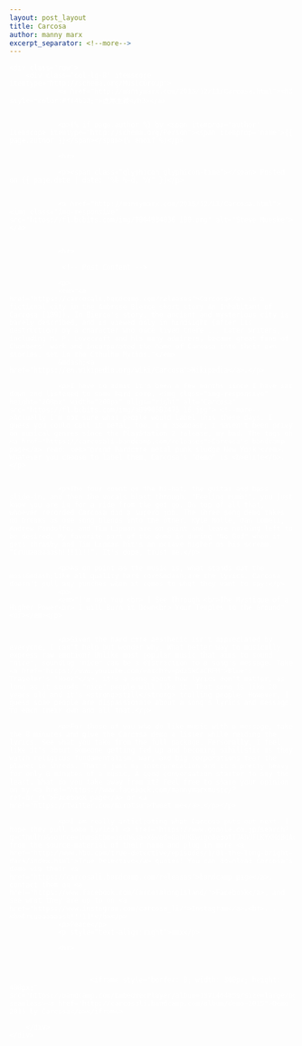 ```yaml
---
layout: post_layout
title: Carcosa
author: manny marx
excerpt_separator: <!--more-->
---
```


<div class="container" style="color:#fff">

<meta property="og:image"
    content="https://f1.bcbits.com/img/a0078879631_16.jpg" />

<meta name="description" content="Carcosa music review">

    <div class="row">
        <div class="col-lg-8" itemscope itemtype="http://schema.org/MusicGroup">
                <a href="http://mannymarx.com/2015/12/11/Carcosa.html"><h3 style="color:#ff4b33;">虚無主義</h3></a>
                

                <p>{% if page.author %} by <span itemprop="author" itemscope itemtype="http://schema.org/Person"><span itemprop="name">{{ page.author }}</span></span>{% endif %}</p>
 
                <hr>

                <p><span class="glyphicon glyphicon-time"></span> Posted on {{ page.date | date: "%b %-d, %Y" }}</p>


                <a href="http://mannymarx.com/2015/12/11/Carcosa.html"><img class="img-responsive" src="https://f1.bcbits.com/img/0004934036_100.png" alt="Steve Mueske"></a>


				<hr>

				 <!-- Post Content -->
				
                <p>
                <em>"<a href="https://carcosali.bandcamp.com/releases">Carcosa</a> is a fictional city in the Ambrose Bierce short story An Inhabitant of Carcosa (1891). In Bierce's story, the ancient and mysterious city is barely described, and is viewed only in hindsight (after its destruction) by a character who once lived there ... Later writers, including H. P. Lovecraft and his many admirers, became great fans of Chambers' work and incorporated the name of Carcosa into their own stories, set in the Cthulhu Mythos."</em>
                &mdash;<a href="https://en.wikipedia.org/wiki/Carcosa">Wikipedia</a>.</p>

                <p>I have to admit it's been a few months since I have sat down and listened to some hard core. <img class="img-responsive" height="200px" width="200px" align="right" alt="Carcosa" src="https://f1.bcbits.com/img/a0990583475_16.jpg"> <!--more-->Actually I'm not sure what people would label this these days. I guess you could call it metal, too. I'm 35&mdash; I haven't been privy on musical genres since the PlayStation 2 release, my bad. The tags on <a href="https://carcosali.bandcamp.com/releases">Carcosa's bandcamp page</a> read: <em>"grind hardcore metal punk sludge New York"</em>. Whatever you choose to label them, Carcosa's "demo" is <b>elite</b>.</p> 
                

                <p>The four count on the hi-hat, the guitar and bass slide-in, and then the vocals blast through, "Feeling numb!", you just know you are in for a ride from the get go. On top of all that, whoever recorded Carcosa did a superb job. The three song demo takes no breaks as one song blends into the other. Kyle Molle, Dan Lomeli, Andrew Pandolfo, and Tim Lipman are on point and leave nothing left to be desired. My favorite part of the demo is during "No God" when it gets thrashy and Tim Lipman hit's an octave higher on his scream, "Cruuaaaaaash!!!11!!". It's dope, trust me.</p>

                <p>As on point as the music is, what stands out the most&mdash;like all quality hard core&mdash;are the lyrics. Carcosa doesn't pull any punches when it comes to what they want to say:</p>
                <p>
                <em>"I'm not You <br> I See Through <br>The Mystique of a Higher Power<br> I will Burn it Down<br> Your Temples to the Ground"<br></em></p>
                

                <p>Given the hard core aesthetic isn't appreciated by everyone, I can't help but wonder why. What better way to musically express raw emotion? Unlike most popular music that aims to sound "nice", sounding "nice" can be a distraction to a song's message. Take <a href="https://www.youtube.com/watch?v=pdz5kCaCRFM">Blue's Traveler's "Hook"</a>, it's a song about how lyrics don't matter, as long as it sounds "nice" people will like it. That song is like 20 years old and it's <strong>still</strong> trolling people. However, I guess some people are dispassionate about a song's lyrics and message. To each their own and all that.</p>

                <p>For those of you who do like music with a message, take the 8 minutes and give the Carcosa demo a listen while reading the lyrics. See what you take from the full package. Personally, I feel like it's about someone getting fed up and becoming nihilistic as they watch religious fundamentalism, war, and big corporations tear the planet to shreds. That's just my interpretation and it's pretty heavy for only 8 minutes of a music. A good conversation starter to say the least. What do you take away from it? Feel free to share your opinion on my <a href="https://www.facebook.com/mannymarxmusic/?ref=br_rs">Facebook page</a> or <a href="https://twitter.com/hirotsu">Tweet me</a>.</p></p>

                <p>I am really anticipating what Carcosa puts out next. I hope they pull some lyrical <a href="https://www.google.co.jp/search?q=cthulhu&source=lnms&tbm=isch&sa=X&ved=0ahUKEwigo8e3otTJAhUFLKYKHdBdAckQ_AUIBygB&biw=2025&bih=1502">imagery</a> from the source-material of their name and plug in more <a href="http://www.hbo.com/true-detective/episodes/1/01-the-long-bright-dark/index.html">True Detective</a> quotes! You can download Carcosa's demo via their <a href="https://carcosali.bandcamp.com/releases">bandcamp page</a>, contact them on <a href="https://www.facebook.com/Carcosalongisland/">Facebook</a>, and see what they are up to on <a href="https://www.instagram.com/carcosa_li/">Instagram</a>.<br>. . . <b>Cruuaaaaaash!!!11!</b></p> 
                <p>Peace</p>
                <p style="text-align:right">mmx</p>
              
                <hr>

     	
       		
                		<iframe style="border: 0; width: 300px; height: 400px;" src="https://bandcamp.com/EmbeddedPlayer/album=1571464859/size=large/bgcol=ffffff/linkcol=0687f5/tracklist=false/transparent=true/" seamless><a href="http://carcosali.bandcamp.com/album/demo-2015">Demo 2015 by Carcosa</a></iframe>
            
        </div>
	</div>
</div>